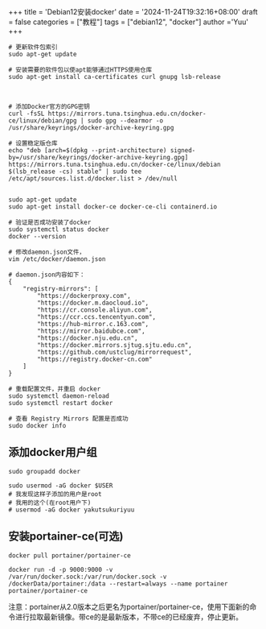 +++
title = 'Debian12安装docker'
date = '2024-11-24T19:32:16+08:00'
draft = false
categories = ["教程"]
tags = ["debian12", "docker"]
author ='Yuu'
+++
```shell
# 更新软件包索引
sudo apt-get update
 
# 安装需要的软件包以使apt能够通过HTTPS使用仓库
sudo apt-get install ca-certificates curl gnupg lsb-release



# 添加Docker官方的GPG密钥
curl -fsSL https://mirrors.tuna.tsinghua.edu.cn/docker-ce/linux/debian/gpg | sudo gpg --dearmor -o /usr/share/keyrings/docker-archive-keyring.gpg
 
# 设置稳定版仓库
echo "deb [arch=$(dpkg --print-architecture) signed-by=/usr/share/keyrings/docker-archive-keyring.gpg] https://mirrors.tuna.tsinghua.edu.cn/docker-ce/linux/debian $(lsb_release -cs) stable" | sudo tee /etc/apt/sources.list.d/docker.list > /dev/null


sudo apt-get update
sudo apt-get install docker-ce docker-ce-cli containerd.io

# 验证是否成功安装了docker
sudo systemctl status docker
docker --version

# 修改daemon.json文件，
vim /etc/docker/daemon.json

# daemon.json内容如下：
{
    "registry-mirrors": [
        "https://dockerproxy.com",
        "https://docker.m.daocloud.io",
        "https://cr.console.aliyun.com",
        "https://ccr.ccs.tencentyun.com",
        "https://hub-mirror.c.163.com",
        "https://mirror.baidubce.com",
        "https://docker.nju.edu.cn",
        "https://docker.mirrors.sjtug.sjtu.edu.cn",
        "https://github.com/ustclug/mirrorrequest",
        "https://registry.docker-cn.com"
    ]
}

# 重载配置文件，并重启 docker
sudo systemctl daemon-reload
sudo systemctl restart docker

# 查看 Registry Mirrors 配置是否成功
sudo docker info 
```
## 添加docker用户组
```shell
sudo groupadd docker

sudo usermod -aG docker $USER
# 我发现这样子添加的用户是root 
# 我用的这个(在root用户下)
# usermod -aG docker yakutsukuriyuu  
```

## 安装portainer-ce(可选)
```shell
docker pull portainer/portainer-ce

docker run -d -p 9000:9000 -v /var/run/docker.sock:/var/run/docker.sock -v /dockerData/portainer:/data --restart=always --name portainer portainer/portainer-ce
```
注意：portainer从2.0版本之后更名为portainer/portainer-ce，使用下面新的命令进行拉取最新镜像。带ce的是最新版本，不带ce的已经废弃，停止更新。